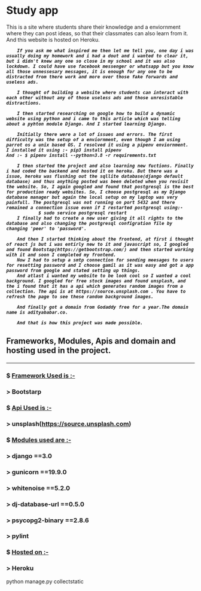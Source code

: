 # <b>Study app</b>
This is a site where students share their knowledge and a enviornment where they can post ideas, so that their classmates can also learn from it. And this website is hosted on Heroku. <br>
<i><b>

        If you ask me what inspired me then let me tell you, one day i was usually doing my homework and i had a dout and i wanted to clear it, but i didn't knew any one so close in my school and it was also lockdown. I could have use facebook messenger or whatsapp but you know all those unnessesary messages, it is enough for any one to be distracted from there work and more over those fake forwards and useless ads.
    
        I thought of building a website where students can interact with each other without any of those useless ads and those unresistable distractions.

        I then started researching on google how to build a dynamic website using python and i came to this article which was telling about a pyhton module Django. And I started learning Django.

        Initially there were a lot of issues and errors. The first difficulty was the setup of a enviornment, even though I am using parrot os a unix based OS. I resolved it using a pipenv enviornment.
    I installed it using :- pip3 install pipenv 
    And :- $ pipenv install --python=3.8 -r requirements.txt

        I then started the project and also learning new fuctions. Finally i had coded the backend and hosted it on heroku. But there was a issue, heroku was flushing out the sqllite database(django default database) and thus anything posted was been deleted when you revisit the website. So, I again googled and found that postgresql is the best for production ready websites. So, I choose postgresql as my Django database manager but again the local setup on my laptop was very painfull. The postgresql was not running on port 5432 and there remained a connection issue even if I restarted postgresql using:- 
                $ sudo service postgresql restart
        I finally had to create a new user giving it all rights to the database and also changing the postgresql configration file by changing 'peer' to 'password'.

        And then I started thinking about the frontend, at first i thought of react js but i was entirly new to it and javascript so, I googled and found Bootstap(https://getbootstrap.com/) and then started working with it and soon I completed my frontend.
        Now I had to setup a smtp connection for sending meesages to users for resetting password and I choose gamil as it was easy and got a app password from google and stated setting up things.
        And atlast i wanted my website to be look cool so I wanted a cool background. I googled for free stock images and found unsplash, and the i found that it has a api which generates random images from a collection. The api is at https://source.unsplash.com . You have to refresh the page to see these random background images.

        And finally got a domain from Godaddy free for a year.The domain name is adityababar.co.

        And that is how this project was made possible.

</b></i>
## <b>Frameworks, Modules, Apis and domain and hosting used in the project. </b><hr>

### $ <u><b>Framework Used is :-</b></u>
### > Bootstarp
### $ <u><b>Api Used is :-</b></u>
### > unsplash(https://source.unsplash.com)
### $ <u><b>Modules used are :-</b></u>                 
### > django ==3.0
### > gunicorn ==19.9.0
### > whitenoise ==5.2.0
### > dj-database-url ==0.5.0
### > psycopg2-binary ==2.8.6
### > pylint
### $ <u><b>Hosted on :-</b></u>
### > Heroku


python manage.py collectstatic

